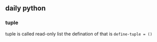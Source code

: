 ## daily python 
### tuple 
tuple is called read-only list 
the defination of that is 
`define-tuple = () `
